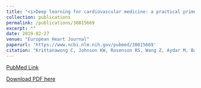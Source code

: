 ```yaml
---
title: "<i>Deep learning for cardiovascular medicine: a practical primer</i>"
collection: publications
permalink: /publications/30815669
excerpt: ""
date: 2019-02-27
venue: "European Heart Journal"
paperurl: 'https://www.ncbi.nlm.nih.gov/pubmed/30815669'
citation: "Krittanawong C, Johnson KW, Rosenson RS, Wang Z, Aydar M, Baber U, Min JK, Tang WHW, Halperin JL, Narayan SM. Deep learning for cardiovascular medicine: a practical primer. Eur Heart J. 2019 Feb 27. pii: ehz056. doi: 10.1093/eurheartj/ehz056."
---
```


[PubMed Link](https://www.ncbi.nlm.nih.gov/pubmed/30815669)

[Download PDF here](https://kippjohnson.com/files/30815669.pdf)

<script type='text/javascript' src='https://d1bxh8uas1mnw7.cloudfront.net/assets/embed.js'></script>
<div class='altmetric-embed' data-badge-type="medium-donut" data-doi="10.1093/eurheartj/ehz056" data-hide-no-mentions="true" data-hide-less-than="1" class="altmetric-embed"></div>
